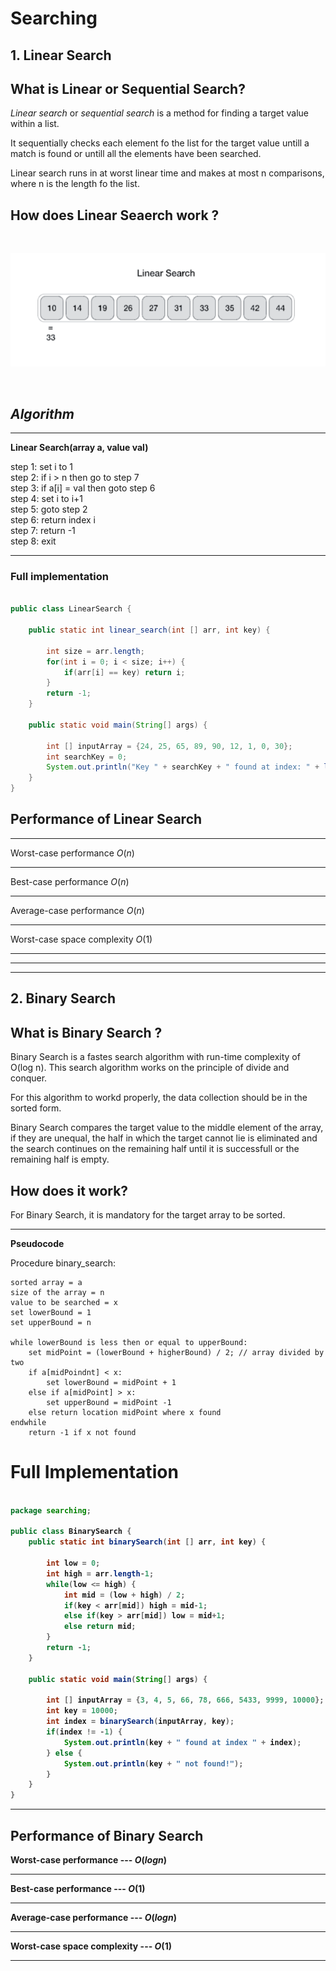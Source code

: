 # Searching

## 1. Linear Search
## What is Linear or Sequential Search? 

*Linear search* or *sequential search* is a method for finding a target value within a list. 

It sequentially checks each element fo the list for the target value untill a match is found or untill all the elements have been searched.

Linear search runs in at worst linear time and makes at most n comparisons, where n is the length fo the list.

## How does Linear Seaerch work ? 
<br>

![Linear](./linear_search.png)

<br>

## *Algorithm*
<hr>

<b> Linear Search(array a, value val) </b>

step 1: set i to 1 <br>
step 2: if i > n then go to step 7 <br>
step 3: if a[i] = val then goto step 6 <br>
step 4: set i to i+1 <br>
step 5: goto step 2 <br>
step 6: return index i <br>
step 7: return -1 <br>
step 8: exit <br>
<hr>

### Full implementation

```java

public class LinearSearch {
    
    public static int linear_search(int [] arr, int key) {

        int size = arr.length;
        for(int i = 0; i < size; i++) {
            if(arr[i] == key) return i;
        }
        return -1;
    }
    
    public static void main(String[] args) {
        
        int [] inputArray = {24, 25, 65, 89, 90, 12, 1, 0, 30};
        int searchKey = 0;
        System.out.println("Key " + searchKey + " found at index: " + linear_search(inputArray, searchKey));
    }
}


```

## Performance of Linear Search
<hr>

Worst-case performance  $O(n)$ <hr>
Best-case performance $O(n)$ <hr>
Average-case performance $O(n)$ <hr>
Worst-case space complexity $O(1)$ <hr>

<hr> <hr>

## 2. Binary Search

## What is Binary Search ? 

Binary Search is a fastes search algorithm with run-time complexity of O(log n). This search algorithm works on the principle of divide and conquer.

For this algorithm to workd properly, the data collection should be in the sorted form. 

Binary Search compares the target value to the middle element of the array, if they are unequal, the half in which the target cannot lie is eliminated and the search continues on the remaining half until it is successfull or the remaining half is empty.

## How does it work? 
For Binary Search, it is mandatory for the target array to be sorted.

<hr>

<b>Pseudocode </b>

Procedure binary_search:

```
sorted array = a
size of the array = n
value to be searched = x
set lowerBound = 1
set upperBound = n

while lowerBound is less then or equal to upperBound:
    set midPoint = (lowerBound + higherBound) / 2; // array divided by two
    if a[midPoindnt] < x:
        set lowerBound = midPoint + 1
    else if a[midPoint] > x:
        set upperBound = midPoint -1
    else return location midPoint where x found
endwhile
    return -1 if x not found

```

# <b>Full Implementation<b>

```java

package searching;

public class BinarySearch {
    public static int binarySearch(int [] arr, int key) {

        int low = 0; 
        int high = arr.length-1;
        while(low <= high) {
            int mid = (low + high) / 2;
            if(key < arr[mid]) high = mid-1;
            else if(key > arr[mid]) low = mid+1;
            else return mid;
        }
        return -1;
    }

    public static void main(String[] args) {

        int [] inputArray = {3, 4, 5, 66, 78, 666, 5433, 9999, 10000};
        int key = 10000;
        int index = binarySearch(inputArray, key);
        if(index != -1) {
            System.out.println(key + " found at index " + index);
        } else {
            System.out.println(key + " not found!");
        }
    }
}


```


<hr>

## Performance of Binary Search

Worst-case performance --- $O(log n)$ <hr>
Best-case performance --- $O(1)$ <hr>
Average-case performance --- $O(log n)$ <hr>
Worst-case space complexity --- $O(1)$ <hr>

